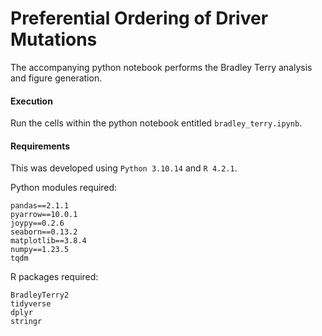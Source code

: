 # Preferential Ordering of Driver Mutations

The accompanying python notebook performs the Bradley Terry analysis and figure generation.

#### Execution

Run the cells within the python notebook entitled `bradley_terry.ipynb`.

#### Requirements

This was developed using `Python 3.10.14` and `R 4.2.1`.

Python modules required:
```
pandas==2.1.1
pyarrow==10.0.1
joypy==0.2.6
seaborn==0.13.2
matplotlib==3.8.4
numpy==1.23.5
tqdm
```

R packages required:
```
BradleyTerry2
tidyverse
dplyr
stringr
```
